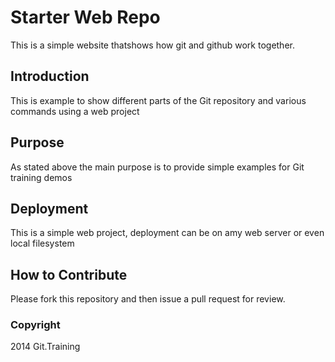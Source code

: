 # Starter Web Repo

This is a simple website thatshows how git and github work together.

## Introduction
This is example to show different parts of the Git repository and various commands using a web project

## Purpose
As stated above the main purpose is to provide simple examples for Git training demos

## Deployment
This is a simple web project, deployment can be on amy web server or even local filesystem

## How to Contribute
Please fork this repository and then issue a pull request for review.

### Copyright
2014 Git.Training